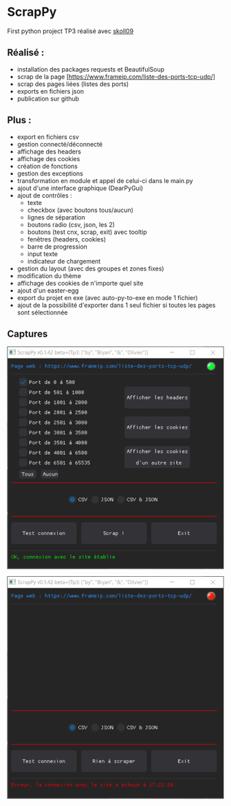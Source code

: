 # ScrapPy
First python project
TP3 réalisé avec [skoll09](https://github.com/skoll09/ScrapPy)

## Réalisé :

- installation des packages requests et BeautifulSoup
- scrap de la page [https://www.frameip.com/liste-des-ports-tcp-udp/]
- scrap des pages liées (listes des ports)
- exports en fichiers json
- publication sur github

## Plus :
- export en fichiers csv
- gestion connecté/déconnecté
- affichage des headers
- affichage des cookies
- création de fonctions
- gestion des exceptions
- transformation en module et appel de celui-ci dans le main.py
- ajout d'une interface graphique (DearPyGui)
- ajout de contrôles :
  - texte
  - checkbox (avec boutons tous/aucun)
  - lignes de séparation
  - boutons radio (csv, json, les 2)
  - boutons (test cnx, scrap, exit) avec tooltip
  - fenêtres (headers, cookies)
  - barre de progression
  - input texte
  - indicateur de chargement
- gestion du layout (avec des groupes et zones fixes)
- modification du thème
- affichage des cookies de n'importe quel site
- ajout d'un easter-egg
- export du projet en exe (avec auto-py-to-exe en mode 1 fichier)
- ajout de la possibilité d'exporter dans 1 seul fichier si toutes les pages sont sélectionnée

## Captures

![capture exe](/captures/scrappy.png "capture exe") 


![capture exe deco](/captures/scrappy_no_cnx.png "capture exe deco")
